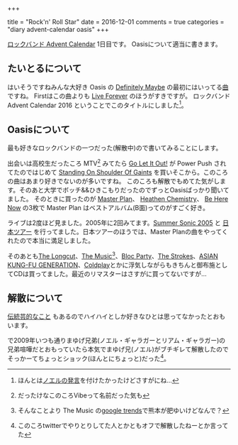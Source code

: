 +++

title = "Rock'n' Roll Star"
date = 2016-12-01
comments = true
categories = "diary advent-calendar oasis"
+++

[ロックバンド Advent Calendar](http://www.adventar.org/calendars/1537) 1日目です。
Oasisについて適当に書きます。

## たいとるについて
はいそうですねみんな大好き Oasis の [Definitely Maybe](https://www.amazon.co.jp/%E3%82%AA%E3%82%A2%E3%82%B7%E3%82%B9-20%E5%91%A8%E5%B9%B4%E8%A8%98%E5%BF%B5%E3%83%87%E3%83%A9%E3%83%83%E3%82%AF%E3%82%B9%E3%83%BB%E3%82%A8%E3%83%87%E3%82%A3%E3%82%B7%E3%83%A7%E3%83%B3-OASIS/dp/B00K2ZK2Y2/ref=ntt_mus_dp_dpt_18) の最初にはいってる[曲](https://www.amazon.co.jp/dp/B00K2ZK3UA/ref=dm_ws_tlw_trk1)ですね。
Firstはこの曲よりも [Live Forever](https://www.amazon.co.jp/dp/B00K2ZK5OE/ref=dm_ws_tlw_trk3) のほうがすきですが。
ロックバンド Advent Calendar 2016 ということでこのタイトルにしました[^タイトル]。

[^タイトル]: ほんとは[ノエルの発言](https://ja.wikipedia.org/wiki/ノエル・ギャラガー#.E7.99.BA.E8.A8.80)を付けたかったけどさすがにね…

## Oasisについて

最も好きなロックバンドの一つだった(解散中)ので書いてみることにします。

出会いは高校生だったころ MTV[^MTV] みてたら [Go Let It Out!](https://www.amazon.co.jp/dp/B00FS7WKDK/ref=dm_ws_tlw_trk2) が Power Push されてたのではじめて [Standing On Shoulder Of Gaints](https://www.amazon.co.jp/%E3%82%B9%E3%82%BF%E3%83%B3%E3%83%87%E3%82%A3%E3%83%B3%E3%82%B0%E3%83%BB%E3%82%AA%E3%83%B3%E3%83%BB%E3%82%B6%E3%83%BB%E3%82%B7%E3%83%A7%E3%83%AB%E3%83%80%E3%83%BC%E3%83%BB%E3%82%AA%E3%83%96%E3%83%BB%E3%82%B8%E3%83%A3%E3%82%A4%E3%82%A2%E3%83%B3%E3%83%84-OASIS/dp/B00FS7WIKA/ref=pd_sim_sbs_340_1?_encoding=UTF8&psc=1&refRID=CC18CK2V5MCE6YZFAB7H) を買いそこから。このころの曲はあまり好きでないのが多いですね。
このころも解散でもめてた気がします。そのあと大学でボッチ&&ひきこもりだったのでずっとOasisばっかり聞いてました。
そのときに買ったのが [Master Plan](https://www.amazon.co.jp/%E3%82%B6%E3%83%BB%E3%83%9E%E3%82%B9%E3%82%BF%E3%83%BC%E3%83%97%E3%83%A9%E3%83%B3-OASIS/dp/B00FS80BTO/ref=pd_sim_340_5?_encoding=UTF8&psc=1&refRID=3BME19Z3FRFP8SCGMPZ4)、 [Heathen Chemistry](https://www.amazon.co.jp/%E3%83%92%E3%83%BC%E3%82%B6%E3%83%B3%E3%83%BB%E3%82%B1%E3%83%9F%E3%82%B9%E3%83%88%E3%83%AA%E3%83%BC-OASIS/dp/B00FXV4YTE/ref=pd_sim_340_5?_encoding=UTF8&psc=1&refRID=0HW35K2Y4M3XGJRH28ZY)、 [Be Here Now](https://www.amazon.co.jp/%E3%83%93%E3%82%A3%E3%83%BB%E3%83%92%E3%82%A2%E3%83%BB%E3%83%8A%E3%82%A6-OASIS/dp/B00FUYQG72/ref=pd_sim_340_3?_encoding=UTF8&psc=1&refRID=3BME19Z3FRFP8SCGMPZ4) の3枚で Master Plan はベストアルバム(B面)ってのがすごく好き。

ライブは2度ほど見ました。2005年に2回みてます。[Summer Sonic 2005](http://www.summersonic.com/05/) と [日本ツアー](http://www.setlist.fm/setlist/oasis/2005/yoyogi-daiichi-taiikukan-tokyo-japan-1bd79964.html) を行ってました。日本ツアーのほうでは、Master Planの曲をやってくれたので本当に満足しました。

そのあとも[The Longcut](https://www.amazon.co.jp/The-Longcut/e/B001LHT232/digital/ref=ntt_mp3_rdr?_encoding=UTF8&sn=d)、[The Music](https://www.amazon.co.jp/The-Music/e/B000APTYQQ/digital/ref=ntt_mp3_rdr?_encoding=UTF8&sn=d)[^trends]、[Bloc Party](https://www.amazon.co.jp/Bloc-Party/e/B000APY4UC/digital/ref=ntt_mp3_rdr?_encoding=UTF8&sn=d)、[The Strokes](https://www.amazon.co.jp/The-Strokes/e/B000APQBEY/digital/ref=ntt_mp3_rdr?_encoding=UTF8&sn=d)、[ASIAN KUNG-FU GENERATION](https://www.amazon.co.jp/ASIAN-KUNG-FU-GENERATION/e/B00197HZ7O/digital/ref=ntt_mp3_rdr?_encoding=UTF8&sn=d)、[Coldplay](https://www.amazon.co.jp/Coldplay/e/B000APPUFK/digital/ref=ntt_mp3_rdr?_encoding=UTF8&sn=d)とかに浮気しながらもきちんと御布施としてCDは買ってました。最近のリマスターはさすがに買ってないですが…

[^MTV]: だったけなこのころVibeって名前だった気も
[^trends]: そんなことより The Music の[google trends](https://www.google.com/trends/explore?geo=JP&q=%2Fm%2F0130zt,%2Fm%2F03d_2z,%2Fm%2F03zgq4,%2Fm%2F0kr_t,%2Fm%2F04zbp3)で熊本が肥ゆいけどなんで？

## 解散について

[伝統芸的なこと](http://mhnews2504.blog109.fc2.com/blog-entry-1930.html) もあるのでハイハイとしか好きなひとは思ってなかったとおもいます。

で2009年いつも通りまゆげ兄弟(ノエル・ギャラガーとリアム・ギャラガー)の兄弟喧嘩だとおもっていたら本気でまゆげ兄(ノエル)がブチギレて解散したのでそっかーてちょっとショック(ほんとにちょっと)だった[^解散]。

[^解散]: このころtwitterでやりとりしてた人とかともオフで解散したねーとか言ってた
